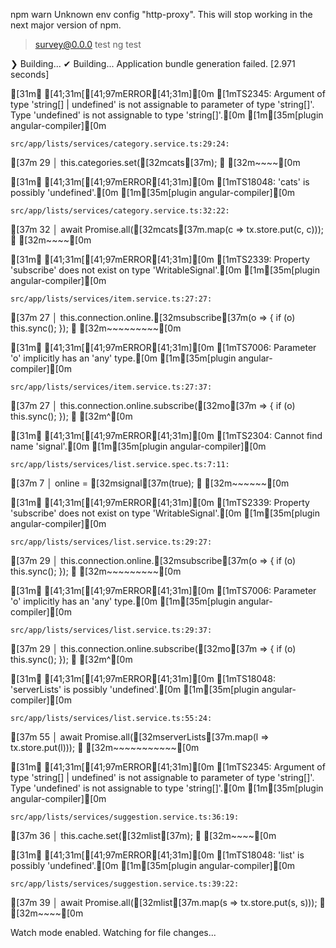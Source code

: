 npm warn Unknown env config "http-proxy". This will stop working in the next major version of npm.

> survey@0.0.0 test
> ng test

❯ Building...
✔ Building...
Application bundle generation failed. [2.971 seconds]

[31m✘ [41;31m[[41;97mERROR[41;31m][0m [1mTS2345: Argument of type 'string[] | undefined' is not assignable to parameter of type 'string[]'.
  Type 'undefined' is not assignable to type 'string[]'.[0m [1m[35m[plugin angular-compiler][0m

    src/app/lists/services/category.service.ts:29:24:
[37m      29 │     this.categories.set([32mcats[37m);
         ╵                         [32m~~~~[0m


[31m✘ [41;31m[[41;97mERROR[41;31m][0m [1mTS18048: 'cats' is possibly 'undefined'.[0m [1m[35m[plugin angular-compiler][0m

    src/app/lists/services/category.service.ts:32:22:
[37m      32 │     await Promise.all([32mcats[37m.map(c => tx.store.put(c, c)));
         ╵                       [32m~~~~[0m


[31m✘ [41;31m[[41;97mERROR[41;31m][0m [1mTS2339: Property 'subscribe' does not exist on type 'WritableSignal<boolean>'.[0m [1m[35m[plugin angular-compiler][0m

    src/app/lists/services/item.service.ts:27:27:
[37m      27 │     this.connection.online.[32msubscribe[37m(o => { if (o) this.sync(); });
         ╵                            [32m~~~~~~~~~[0m


[31m✘ [41;31m[[41;97mERROR[41;31m][0m [1mTS7006: Parameter 'o' implicitly has an 'any' type.[0m [1m[35m[plugin angular-compiler][0m

    src/app/lists/services/item.service.ts:27:37:
[37m      27 │     this.connection.online.subscribe([32mo[37m => { if (o) this.sync(); });
         ╵                                      [32m^[0m


[31m✘ [41;31m[[41;97mERROR[41;31m][0m [1mTS2304: Cannot find name 'signal'.[0m [1m[35m[plugin angular-compiler][0m

    src/app/lists/services/list.service.spec.ts:7:11:
[37m      7 │   online = [32msignal[37m(true);
        ╵            [32m~~~~~~[0m


[31m✘ [41;31m[[41;97mERROR[41;31m][0m [1mTS2339: Property 'subscribe' does not exist on type 'WritableSignal<boolean>'.[0m [1m[35m[plugin angular-compiler][0m

    src/app/lists/services/list.service.ts:29:27:
[37m      29 │     this.connection.online.[32msubscribe[37m(o => { if (o) this.sync(); });
         ╵                            [32m~~~~~~~~~[0m


[31m✘ [41;31m[[41;97mERROR[41;31m][0m [1mTS7006: Parameter 'o' implicitly has an 'any' type.[0m [1m[35m[plugin angular-compiler][0m

    src/app/lists/services/list.service.ts:29:37:
[37m      29 │     this.connection.online.subscribe([32mo[37m => { if (o) this.sync(); });
         ╵                                      [32m^[0m


[31m✘ [41;31m[[41;97mERROR[41;31m][0m [1mTS18048: 'serverLists' is possibly 'undefined'.[0m [1m[35m[plugin angular-compiler][0m

    src/app/lists/services/list.service.ts:55:24:
[37m      55 │       await Promise.all([32mserverLists[37m.map(l => tx.store.put(l)));
         ╵                         [32m~~~~~~~~~~~[0m


[31m✘ [41;31m[[41;97mERROR[41;31m][0m [1mTS2345: Argument of type 'string[] | undefined' is not assignable to parameter of type 'string[]'.
  Type 'undefined' is not assignable to type 'string[]'.[0m [1m[35m[plugin angular-compiler][0m

    src/app/lists/services/suggestion.service.ts:36:19:
[37m      36 │     this.cache.set([32mlist[37m);
         ╵                    [32m~~~~[0m


[31m✘ [41;31m[[41;97mERROR[41;31m][0m [1mTS18048: 'list' is possibly 'undefined'.[0m [1m[35m[plugin angular-compiler][0m

    src/app/lists/services/suggestion.service.ts:39:22:
[37m      39 │     await Promise.all([32mlist[37m.map(s => tx.store.put(s, s)));
         ╵                       [32m~~~~[0m


Watch mode enabled. Watching for file changes...
